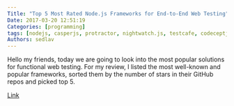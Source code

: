 ```yaml
---
Title: "Top 5 Most Rated Node.js Frameworks for End-to-End Web Testing"
Date: 2017-03-20 12:51:19
Categories: [programming]
tags: [nodejs, casperjs, protractor, nightwatch.js, testcafe, codeceptjs, javascript]
Authors: sedlav
---
```


Hello my friends, today we are going to look into the most popular solutions for functional web testing. For my review, I listed the most well-known and popular frameworks, sorted them by the number of stars in their GitHub repos and picked top 5.

[Link](https://medium.com/@adrian_lewis/top-5-most-rated-node-js-frameworks-for-end-to-end-web-testing-f8ebca4e5d44#.ab6s5q3vr)
